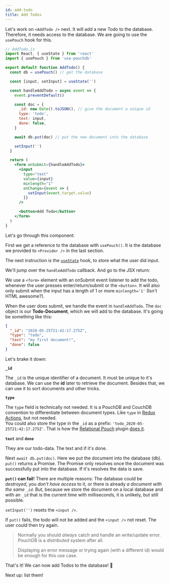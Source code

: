 ```yaml
---
id: add-todo
title: Add Todos
---
```


Let's work on `<AddTodo />` next. It will add a new Todo to the database. Therefore, it needs access to the
database. We are going to use the `usePouch` hook for this.

```jsx
// AddTodo.js
import React, { useState } from 'react'
import { usePouch } from 'use-pouchdb'

export default function AddTodo() {
  const db = usePouch() // get the database

  const [input, setInput] = useState('')

  const handleAddTodo = async event => {
    event.preventDefault()

    const doc = {
      _id: new Date().toJSON(), // give the document a unique id
      type: 'todo',
      text: input,
      done: false,
    }

    await db.put(doc) // put the new document into the database

    setInput('')
  }

  return (
    <form onSubmit={handleAddTodo}>
      <input
        type="text"
        value={input}
        minlength="1"
        onChange={event => {
          setInput(event.target.value)
        }}
      />

      <button>Add Todo</button>
    </form>
  )
}
```

Let's go through this component:

First we get a reference to the database with `usePouch()`. It is the database we provided to `<Provider />` in the
last section.

The next instruction is the [`useState`](https://reactjs.org/docs/hooks-reference.html#usestate) hook, to store
what the user did input.

We'll jump over the `handleAddTodo` callback. And go to the JSX return:

We use a `<form>` element with an onSubmit event listener to add the todo, whenever the user presses
enter/return/submit or the `<button>`. It will also only submit when the input has a length of 1 or more
`minlength='1'` (Isn't HTML awesome?).

When the user does submit, we handle the event in `handleAddTodo`. The `doc` object is our **Todo-Document**, which
we will add to the database. It's going be something like this:

```json
{
  "_id": "2020-05-25T21:42:17.275Z",
  "type": "todo",
  "text": "my first document!",
  "done": false
}
```

Let's brake it down:

**`_id`**

The `_id` is the unique identifier of a document. It must be unique to it's database. We can use the **id** later
to retrieve the document. Besides that, we can use it to sort documents and other tricks.

**`type`**

The `type` field is technically not needed. It is a PouchDB and CouchDB convention to differentiate between
document types. Like `type` in [Redux Actions](https://redux.js.org/basics/actions), but not needed.<br />
You could also store the type in the `_id` as a prefix: `'todo_2020-05-25T21:42:17.275Z'`. That is how the
[Relational Pouch](https://github.com/pouchdb-community/relational-pouch) plugin
[does it](https://github.com/pouchdb-community/relational-pouch#how-does-it-work).

**`text`** and **`done`**

They are our todo-data. The text and if it's done.

Next `await db.put(doc)`. Here we put the document into the database (db). `put()` returns a Promise. The Promise
only resolves once the document was successfully put into the database. If it's resolves the data is save.

**`put()` can fail**! There are multiple reasons: The database could be _destroyed_, you _don't have access_ to it,
or there is already _a document with the same `_id`_. But, because we store the document on a local database and
with an `_id` that is the current time with milliseconds, it is unlikely, but still possible.

`setInput('')` resets the `<input />`.

If `put()` fails, the todo will not be added and the `<input />` not reset. The user could then try again.

> Normally you should _always_ catch and handle an write/update error. PouchDB is a _distributed_ system after all.
>
> Displaying an error message or trying again (with a different id) would be enough for this use case.

That's it! We can now add Todos to the database! 🎉

Next up: list them!
